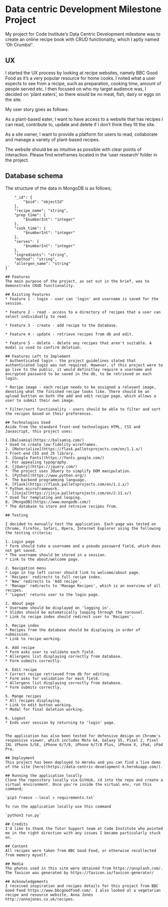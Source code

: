 # Data centric Development Milestone Project
My project for Code Institute's Data Centric Development milestone was to create an online recipe book with CRUD functionality, which I aptly named 'Oh Crumbs!'.

## UX
I started the UX process by looking at recipe websites, namely BBC Good Food as it’s a very popular resource for home cooks. I noted what a user expects to see from a recipe, such as preparation, cooking time, amount of people served etc. I then focused on who my target audience was, I decided on ‘plant eaters’, so there would be no meat, fish, dairy or eggs on the site.

My user story goes as follows:

As a plant-based eater, I want to have access to a website that has recipes I can read, contribute to, update and delete if I don’t think they fit the site.

As a site owner, I want to provide a platform for users to read, collaborate and manage a variety of plant-based recipes.

The website should be as intuitive as possible with clear points of interaction. Please find wireframes located in the ‘user research’ folder in the project.

## Database schema

The structure of the data in MongoDB is as follows;

```{
    "_id": {
        "$oid": "objectId"
    },
    "recipe_name": "string",
    "prep_time": {
        "$numberInt": "integer"
    },
    "cook_time": {
        "$numberInt": "integer"
    },
    "serves": {
        "$numberInt": "integer"
    },
    "ingredients": "string",
    "method": "string",
    "allergen_name": "string"
}`

## Features
The main purpose of the project, as set out in the brief, was to demonstrate CRUD functionality.

## Existing Features
* Feature 1 - login - user can 'login' and username is saved for the session.

* Feature 2 - read - access to a directory of recipes that a user can select individually to read.

* Feature 3 - create - add recipe to the database.

* Feature 4 - update - retrieve recipes from db and edit.

* Feature 5 - delete - delete any recipes that aren't suitable. A modal is used to confirm deletion.

## Features Left to Implement
* Authenticated login - the project guidelines stated that authenticated login was not required. However, if this project were to go live to the public, it would definitley require a username and encrypted password to be saved in the db, to be retrieved on each login. 

* Recipe image - each recipe needs to be assigned a relevant image, denoting what the finished recipe looks like. There should be an upload buttton on both the add and edit recipe page, which allows a user to submit their own image.

* Filter/sort functionality - users should be able to filter and sort the recipes based on their preferences.

## Technologies Used
Aside from the standard front-end technologies HTML, CSS and Javascript, this project uses:

1.[Balsamiq](https://balsamiq.com/)
* Used to create low-fidelity wireframes.
2. [Materialize](https://flask.palletsprojects.com/en/1.1.x/)
* Front-end CSS and JS library.
3. [Google Fonts](https://fonts.google.com/)
*  For appealing typography.
4. [jQuery](https://jquery.com/)
*  The project uses JQuery to simplify DOM manipulation.
5. [Python](https://www.python.org/)
*  The backend programming language.
6. [Flask](https://flask.palletsprojects.com/en/1.1.x/)
* Python microframework.
7. [Jinja](https://jinja.palletsprojects.com/en/2.11.x/)
* Used for templating and looping.
8. [MongoDB](https://www.mongodb.com/)
* The database to store and retreive recipes from.

## Testing

I decided to manually test the application. Each page was tested on Chrome, Firefox, Safari, Opera, Internet Explorer using the following the testing criteria;

1. Login page
* Form should take a username and a pseudo password field, which does not get saved.
* The username should be stored in a session.
* Link to the about/welcome page.

2. Navigation menu
* Logo in top left corner should link to welcome/about page.
* 'Recipes' redirects to full recipe index.
* 'New' redirects to 'Add recipe'.
* 'Manage' redirects to 'Manage Recipes', which is an overview of all recipes.
* 'Logout' returns user to the login page.

2. About page
* Username should be displayed on 'logging in'.
* Slides should be automatically looping through the carousel.
* Link to recipe index should redirect user to 'Recipes'.

3. Recipe index
* Recipes from the database should be displaying in order of submission.
* Link to recipe working.

4. Add recipe
* Form asks user to validate each field.
* Allergens list displaying correctly from database.
* Form submits correctly.

4. Edit recipe
* Correct recipe retrieved from db for editing.
* Form asks for validation for each field.
* Allergens list displaying correctly from database.
* Form submits correctly.

5. Mange recipes
* All recipes displaying.
* Link to edit button working.
* Modal for final deletion working.

6. Logout
* Ends user session by returning to 'login' page.


The application has also been tested for defensive design on Chrome's responsive viewer, which includes Moto G4, Galaxy S5, Pixel 2, Pixel 2XL iPhone 5/SE, iPhone 6/7/8, iPhone 6/7/8 Plus, iPhone X, iPad, iPad Pro.

## Deployment
This project has been deployed to Heroku and you can find a live demo of the site [here](https://data-centric-development-k.herokuapp.com/).

## Running the application locally
Clone the repository locally via GitHub, cd into the repo and create a virtual environment. Once you're inside the virtual env, run this command;

`pip3 freeze --local > requirements.txt`

To run the application locally use this command

`python3 run.py`

## Credits
I'd like to thank the Tutor Support team at Code Institute who pointed me in the right direction with any issues I became particularly stuck on.

## Content
All recipes were taken from BBC Good Food, or otherwise recollected from memory myself.

## Media
The photos used in this site were obtained from https://unsplash.com/. The favicon was generated by https://favicon.io/favicon-generator/

## Acknowledgements
I received inspiration and recipes details for this project from BBC Good Food https://www.bbcgoodfood.com/. I also looked at a vegetarian recipe and resource website, Anna Jones http://annajones.co.uk/recipes.